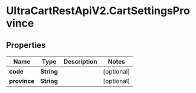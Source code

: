 # UltraCartRestApiV2.CartSettingsProvince

## Properties
Name | Type | Description | Notes
------------ | ------------- | ------------- | -------------
**code** | **String** |  | [optional] 
**province** | **String** |  | [optional] 


